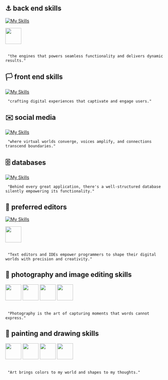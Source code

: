 ## ⚓ back end skills
[![My Skills](https://skillicons.dev/icons?i=java,spring,hibernate,php,laravel,ruby,c,ts,js)](https://skillicons.dev)
<div style="width: 100%; overflow: hidden;">
  <a>
    <!-- Delphi -->
    <img src="https://cdn-icons-png.flaticon.com/512/5968/5968252.png" 
      width="50" height="50">
  </a>
</div>
<br>

	 "the engines that powers seamless functionality and delivers dynamic results."

## 🏳️ front end skills
[![My Skills](https://skillicons.dev/icons?i=html,css,bootstrap,jquery,md)](https://skillicons.dev)
<br>

	 "crafting digital experiences that captivate and engage users."

## ✉️ social media
[![My Skills](https://skillicons.dev/icons?i=gmail,instagram,linkedin,discord,devto,gitlab,twitter,stackoverflow)](https://skillicons.dev)
<br>

	 "where virtual worlds converge, voices amplify, and connections transcend boundaries."

## 🗄️ databases
[![My Skills](https://skillicons.dev/icons?i=mysql,postgres,sqlite)](https://skillicons.dev)
<br>

	 "Behind every great application, there's a well-structured database silently empowering its functionality."

## 📝 preferred editors
[![My Skills](https://skillicons.dev/icons?i=eclipse,idea,vscode,postman,powershell)](https://skillicons.dev)
 <div style="width: 100%; overflow: hidden;">
  <a>
    <!-- Sublime -->
    <img src="https://user-images.githubusercontent.com/25181517/190887576-6653f877-8439-4521-82f3-403086ead892.png" 
      width="50" height="50">
  </a>
 </div>
 <br>
 
	 "Text editors and IDEs empower programmers to shape their digital worlds with precision and creativity."

## 📸 photography and image editing skills
 <div style="width: 100%; overflow: hidden;">
  <a>
    <!-- Adobe Lightroom -->
    <img src="https://cdn-icons-png.flaticon.com/512/5968/5968514.png" 
      width="50" height="50">
  </a>
  <a>
    <!-- Adobe Lightroom Classic-->
    <img src="https://cdn-icons-png.flaticon.com/512/5968/5968510.png" 
      width="50" height="50">
  </a>
  <a>
    <!-- Adobe Photoshop -->
    <img src="https://cdn-icons-png.flaticon.com/512/5968/5968520.png" 
      width="50" height="50">
  </a>
  <a>
    <!-- Csnon Camera -->
    <img src="https://icons.iconarchive.com/icons/hadezign/hobbies/128/Photography-icon.png" 
     width="50" height="50">
  </a>
 </div>
 <br>

	 "Photography is the art of capturing moments that words cannot express."
 
## 🎨 painting and **drawing skills**
 <div style="width: 100%; overflow: hidden;">
  <a>
    <!-- Paint -->
    <img src="https://cdn-icons-png.flaticon.com/512/10398/10398390.png" 
     width="50" height="50">
  </a>
    <a>
    <!-- Paint -->
    <img src="https://cdn-icons-png.flaticon.com/512/449/449031.png" 
     width="50" height="50">
  </a>
    <a>
    <!-- Paint -->
    <img src="https://cdn-icons-png.flaticon.com/512/6759/6759137.png" 
     width="50" height="50">
  </a>
    <a>
    <!-- Paint -->
    <img src="https://cdn-icons-png.flaticon.com/512/3237/3237157.png" 
     width="50" height="50">
  </a>
 </div>
 
 <br>
 
	 "Art brings colors to my world and shapes to my thoughts."
